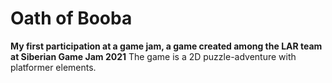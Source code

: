 # Oath of Booba
**My first participation at a game jam, a game created among the LAR team at Siberian Game Jam 2021**
The game is a 2D puzzle-adventure with platformer elements. 
